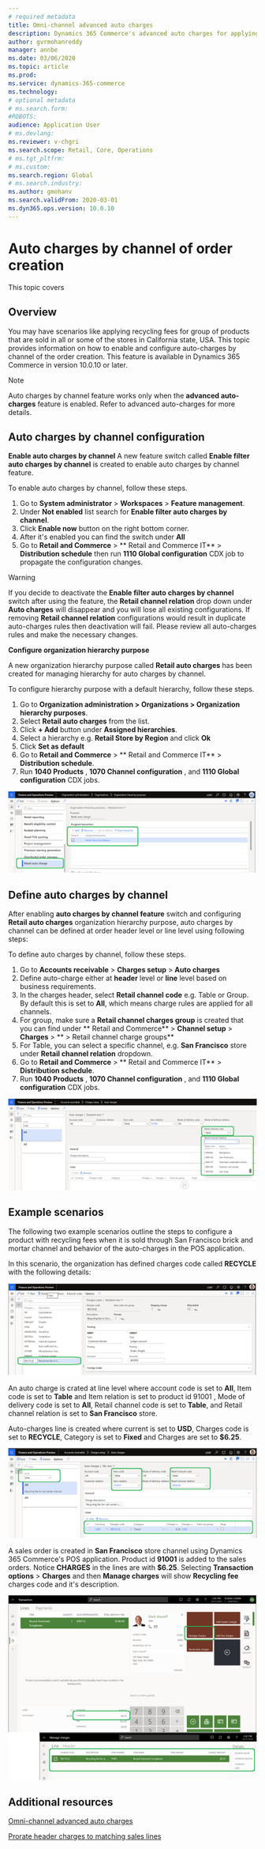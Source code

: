 ```yaml
---
# required metadata
title: Omni-channel advanced auto charges
description: Dynamics 365 Commerce's advanced auto charges for applying fees for transaction header or lines, based on channel or order creation. For e.g. if you want to apply recycling fees for group of products sold in all stores in California state, USA 
author: gvrmohanreddy
manager: annbe
ms.date: 03/06/2020
ms.topic: article
ms.prod: 
ms.service: dynamics-365-commerce
ms.technology: 
# optional metadata
# ms.search.form:  
#ROBOTS: 
audience: Application User
# ms.devlang: 
ms.reviewer: v-chgri
ms.search.scope: Retail, Core, Operations
# ms.tgt_pltfrm: 
# ms.custom: 
ms.search.region: Global
# ms.search.industry: 
ms.author: gmohanv
ms.search.validFrom: 2020-03-01
ms.dyn365.ops.version: 10.0.10
---
```


# Auto charges by channel of order creation

This topic covers 

## Overview

You may have scenarios like applying recycling fees for group of products that are sold in all or some of the stores in California state, USA. This topic provides information on how to enable and configure auto-charges by channel of the order creation. This feature is available in Dynamics 365 Commerce in version 10.0.10 or later. 

> [!NOTE]
> Auto charges by channel feature works only when the **advanced auto-charges** feature is enabled. Refer to advanced auto-charges for more details. 

## Auto charges by channel configuration

**Enable auto charges by channel**
A new feature switch called **Enable filter auto charges by channel** is created to enable auto charges by channel feature.
 
To enable auto charges by channel, follow these steps.

1. Go to **System administrator** > **Workspaces**  > **Feature management**.
1. Under **Not enabled** list search for  **Enable filter auto charges by channel**.
1. Click **Enable now** button on the right bottom corner. 
1. After it's enabled you can find the switch under **All**
1. Go to **Retail and Commerce** > ** Retail and Commerce IT** > **Distribution schedule** then run **1110 Global configuration** CDX job to propagate the configuration changes. 

> [!WARNING]
> If you decide to deactivate the **Enable filter auto charges by channel** switch after using the feature, the **Retail channel relation** drop down under **Auto charges** will disappear and you will lose all existing configurations. If removing **Retail channel relation** configurations would result in duplicate auto-charges rules then deactivation will fail. Please review all auto-charges rules and make the necessary changes.


**Configure organization hierarchy purpose**

A new organization hierarchy purpose called **Retail auto charges** has been created for managing hierarchy for auto charges by channel. 

To configure hierarchy purpose with a default hierarchy, follow these steps. 
		
1. Go to **Organization administration \> Organizations \> Organization hierarchy purposes**. 
1. Select **Retail auto charges** from the list.
1. Click **+ Add** button under **Assigned hierarchies**. 
1. Select a hierarchy e.g. **Retail Store by Region** and click **Ok**
1. Click **Set as default**
1. Go to **Retail and Commerce** > ** Retail and Commerce IT** > **Distribution schedule**.
1. Run **1040 Products** , **1070 Channel configuration** , and **1110 Global configuration** CDX jobs. 

![Dynamics 365 Commerce - Auto charges by channel](media/Auto-charges-org-hierarchy-purpose.png)

## Define auto charges by channel

After enabling **auto charges by channel feature** switch and configuring **Retail auto charges** organization hierarchy purpose, auto charges by channel can be defined at order header level or line level using following steps:

To define auto charges by channel, follow these steps.

1. Go to **Accounts receivable** > **Charges setup** > **Auto charges**  
1. Define auto-charge either at **header** level or **line** level based on business requirements. 
1. In the charges header, select **Retail channel code**  e.g. Table or Group.  By default this is set to **All**, which means charge rules are applied for all channels. 
1. For group, make sure a **Retail channel charges group** is created that you can find under ** Retail and Commerce** > **Channel setup** > **Charges** > ** > Retail channel charge groups**
1. For Table, you can select a specific channel, e.g. **San Francisco** store under **Retail channel relation** dropdown.  
1. Go to **Retail and Commerce** > ** Retail and Commerce IT** > **Distribution schedule**.
1. Run **1040 Products** , **1070 Channel configuration** , and **1110 Global configuration** CDX jobs. 
	
![Dynamics 365 Commerce - Auto charges by channel](media/Auto-charges-line-charge-by-channel.png)

## Example scenarios

The following two example scenarios outline the steps to configure a product with recycling fees when it is sold through San Francisco brick and mortar channel and behavior of the auto-charges in the POS application.

In this scenario, the organization has defined charges code called **RECYCLE** with the following details: 

![Dynamics 365 Commerce - Auto charges by channel](media/Auto-charges-charge-code.png)

An auto charge is crated at line level where account code is set to **All**, Item code is set to **Table** and Item relation is set to product id 91001 , Mode of delivery code is set to **All**,  Retail channel code is set to **Table**, and Retail channel relation is set to **San Francisco** store. 

Auto-charges line is created where current is set to **USD**, Charges code is set to **RECYCLE**, Category is set to **Fixed** and Charges are set to **$6.25**.

![Dynamics 365 Commerce - Auto charges by channel](media/Auto-charges-recyclingfee-line-fee.png)

A sales order is created in **San Francisco** store channel using Dynamics 365 Commerce's POS application. Product id **91001** is added to the sales orders. Notice **CHARGES** in the lines are with **$6.25**.  Selecting **Transaction options** > **Charges** and then **Manage charges** will show **Recycling fee** charges code and it's description. 

![Dynamics 365 Commerce - Auto charges by channel](media/pos-auto-charges-recyclingfee-line-fee.png)

## Additional resources

[Omni-channel advanced auto charges](omni-auto-charges.md)

[Prorate header charges to matching sales lines](pro-rate-charges-matching-lines.md)


